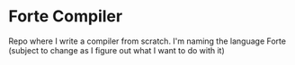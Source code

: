 # Forte Compiler

Repo where I write a compiler from scratch. I'm naming the language Forte (subject to change as I figure out what I want to do with it)
